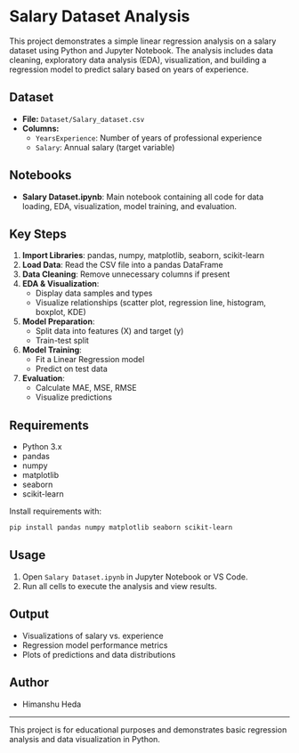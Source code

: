 # Salary Dataset Analysis

This project demonstrates a simple linear regression analysis on a salary dataset using Python and Jupyter Notebook. The analysis includes data cleaning, exploratory data analysis (EDA), visualization, and building a regression model to predict salary based on years of experience.

## Dataset
- **File:** `Dataset/Salary_dataset.csv`
- **Columns:**
  - `YearsExperience`: Number of years of professional experience
  - `Salary`: Annual salary (target variable)

## Notebooks
- **Salary Dataset.ipynb**: Main notebook containing all code for data loading, EDA, visualization, model training, and evaluation.

## Key Steps
1. **Import Libraries**: pandas, numpy, matplotlib, seaborn, scikit-learn
2. **Load Data**: Read the CSV file into a pandas DataFrame
3. **Data Cleaning**: Remove unnecessary columns if present
4. **EDA & Visualization**:
   - Display data samples and types
   - Visualize relationships (scatter plot, regression line, histogram, boxplot, KDE)
5. **Model Preparation**:
   - Split data into features (X) and target (y)
   - Train-test split
6. **Model Training**:
   - Fit a Linear Regression model
   - Predict on test data
7. **Evaluation**:
   - Calculate MAE, MSE, RMSE
   - Visualize predictions

## Requirements
- Python 3.x
- pandas
- numpy
- matplotlib
- seaborn
- scikit-learn

Install requirements with:
```bash
pip install pandas numpy matplotlib seaborn scikit-learn
```

## Usage
1. Open `Salary Dataset.ipynb` in Jupyter Notebook or VS Code.
2. Run all cells to execute the analysis and view results.

## Output
- Visualizations of salary vs. experience
- Regression model performance metrics
- Plots of predictions and data distributions

## Author
- Himanshu Heda

---
This project is for educational purposes and demonstrates basic regression analysis and data visualization in Python.

